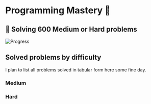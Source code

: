 # Programming Mastery :punch:

## :goal_net:  Solving 600 Medium or Hard problems 

![Progress](https://progress-bar.dev/96/?scale=600&title=InterviewGod&width=500&color=babaca&suffix=+problems+solved)

## Solved problems by difficulty
I plan to list all problems solved in tabular form here some fine day.

### Medium

### Hard

